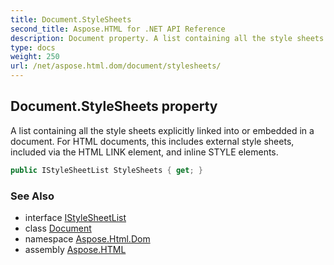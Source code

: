 ```yaml
---
title: Document.StyleSheets
second_title: Aspose.HTML for .NET API Reference
description: Document property. A list containing all the style sheets explicitly linked into or embedded in a document. For HTML documents this includes external style sheets included via the HTML LINK element and inline STYLE elements
type: docs
weight: 250
url: /net/aspose.html.dom/document/stylesheets/
---
```

## Document.StyleSheets property

A list containing all the style sheets explicitly linked into or embedded in a document. For HTML documents, this includes external style sheets, included via the HTML LINK element, and inline STYLE elements.

```csharp
public IStyleSheetList StyleSheets { get; }
```

### See Also

* interface [IStyleSheetList](../../../aspose.html.dom.css/istylesheetlist/)
* class [Document](../)
* namespace [Aspose.Html.Dom](../../../aspose.html.dom/)
* assembly [Aspose.HTML](../../../)

